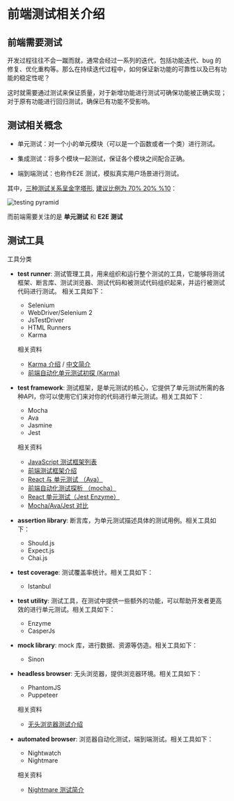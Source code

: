 # 前端测试相关介绍

## 前端需要测试

开发过程往往不会一蹴而就，通常会经过一系列的迭代，包括功能迭代、bug 的修复、优化重构等。那么在持续迭代过程中，如何保证新功能的可靠性以及已有功能的稳定性呢？



这时就需要通过测试来保证质量，对于新增功能进行测试可确保功能被正确实现；对于原有功能进行回归测试，确保已有功能不受影响。

## 测试相关概念

- 单元测试：对一个小的单元模块（可以是一个函数或者一个类）进行测试。

- 集成测试：将多个模块一起测试，保证各个模块之间配合正确。

- 端到端测试：也称作E2E 测试，模拟真实用户场景进行测试。

其中，[三种测试关系呈金字塔形](https://testing.googleblog.com/2015/04/just-say-no-to-more-end-to-end-tests.html), [建议比例为 70% 20% %10](https://codeahoy.com/2016/07/05/unit-integration-and-end-to-end-tests-finding-the-right-balance/)：

![testing pyramid ](https://2.bp.blogspot.com/-YTzv_O4TnkA/VTgexlumP1I/AAAAAAAAAJ8/57-rnwyvP6g/s1600/image02.png)

而前端需要关注的是 **单元测试** 和 **E2E 测试**

## 测试工具

工具分类

- **test runner**: 测试管理工具，用来组织和运行整个测试的工具，它能够将测试框架、断言库、测试浏览器、测试代码和被测试代码组织起来，并运行被测试代码进行测试。
相关工具如下：

	- Selenium
	- WebDriver/Selenium 2
	- JsTestDriver
	- HTML Runners
	- Karma 

	
	>
	相关资料
	>
	- [Karma 介绍](https://github.com/karma-runner/karma/raw/master/thesis.pdf) / [中文简介](http://taobaofed.org/blog/2016/01/08/karma-origin/)
	- [前端自动化单元测试初探 (Karma)](https://www.jianshu.com/p/6726c0410650)

- **test framework**: 测试框架，是单元测试的核心，它提供了单元测试所需的各种API，你可以使用它们来对你的代码进行单元测试。相关工具如下：
	- Mocha 
	- Ava
	- Jasmine
	- Jest

	>
	相关资料
	>
	- [JavaScript 测试框架列表](https://en.wikipedia.org/wiki/List_of_unit_testing_frameworks#JavaScript)
	- [前端测试框架介绍](https://raygun.com/blog/javascript-unit-testing-frameworks/)
	- [React 与 单元测试 （Ava）](http://insights.thoughtworks.cn/react-and-unit-testing/)
	- [前端自动化测试探析 （mocha）](http://imweb.io/topic/5833d14cf8a1d5546059a301)
	- [React 单元测试（Jest Enzyme）](https://www.toptal.com/react/tdd-react-unit-testing-enzyme-jest)
	- [Mocha/Ava/Jest 对比](https://github.com/koajs/koa/issues/703)

- **assertion library**: 断言库，为单元测试描述具体的测试用例。相关工具如下：
	- Should.js
	- Expect.js
	- Chai.js
- **test coverage**: 测试覆盖率统计。相关工具如下：
	- Istanbul

- **test utility**: 测试工具，在测试中提供一些额外的功能，可以帮助开发者更高效的进行单元测试。相关工具如下：
	- Enzyme
	- CasperJs

- **mock library**: mock 库，进行数据、资源等仿造。相关工具如下：
	- Sinon

- **headless browser**: 无头浏览器，提供浏览器环境。相关工具如下：
	- PhantomJS
	- Puppeteer
	
	>
	相关资料
	>
	- [无头浏览器测试介绍](https://www.joecolantonio.com/2017/09/21/headless-browser-testing-pros-cons/)

- **automated browser**: 浏览器自动化测试，端到端测试。相关工具如下：
	- Nightwatch
	- Nightmare
	
	>
	相关资料
	>
	- [Nightmare 测试简介](http://gewenmao.github.io/2016/web/how-to-use-nightmare-for-web-page-test)


